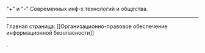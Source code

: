  "+" и "-" Современных инф-х технологий и общества.



-----

Главная страница:
[[Организационно-правовое обеспечение информационной безопасности]]

.